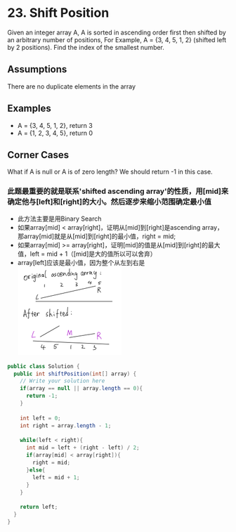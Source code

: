 # 23. Shift Position

Given an integer array A, A is sorted in ascending order first then shifted by an arbitrary number of positions, 
For Example, A = {3, 4, 5, 1, 2} (shifted left by 2 positions). 
Find the index of the smallest number.

## Assumptions
There are no duplicate elements in the array

## Examples
+ A = {3, 4, 5, 1, 2}, return 3
+ A = {1, 2, 3, 4, 5}, return 0

## Corner Cases
What if A is null or A is of zero length? We should return -1 in this case.

### 此题最重要的就是联系'shifted ascending array'的性质，用[mid]来确定他与[left]和[right]的大小。然后逐步来缩小范围确定最小值
+ 此方法主要是用Binary Search
+ 如果array[mid] < array[right]，证明从[mid]到[right]是ascending array，那array[mid]就是从[mid]到[right]的最小值，right = mid;
+ 如果array[mid] >= array[right]，证明[mid]的值是从[mid]到[right]的最大值，left = mid + 1（[mid]是大的值所以可以舍弃）
+ array[left]应该是最小值，因为整个从左到右是
![Happy Christmas](images/shifted-ascending-array.png)

```java
public class Solution {
  public int shiftPosition(int[] array) {
    // Write your solution here
    if(array == null || array.length == 0){
      return -1;
    }

    int left = 0;
    int right = array.length - 1;

    while(left < right){
      int mid = left + (right - left) / 2;
      if(array[mid] < array[right]){
        right = mid;
      }else{
        left = mid + 1;
      }
    }
    
    return left;
  }
}
